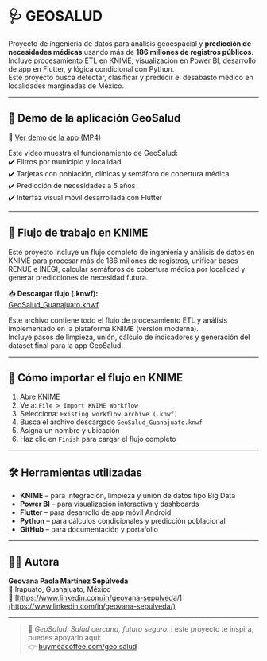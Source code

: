 # 🩺 GEOSALUD

Proyecto de ingeniería de datos para análisis geoespacial y **predicción de necesidades médicas** usando más de **186 millones de registros públicos**.  
Incluye procesamiento ETL en KNIME, visualización en Power BI, desarrollo de app en Flutter, y lógica condicional con Python.  
Este proyecto busca detectar, clasificar y predecir el desabasto médico en localidades marginadas de México.

---

## 🎥 Demo de la aplicación GeoSalud

🔗 [Ver demo de la app (MP4)](media/WhatsApp%20Video%202025-07-30%20at%201.57.33%20PM.mp4)

Este video muestra el funcionamiento de GeoSalud:  
✔️ Filtros por municipio y localidad  
✔️ Tarjetas con población, clínicas y semáforo de cobertura médica  
✔️ Predicción de necesidades a 5 años  
✔️ Interfaz visual móvil desarrollada con Flutter

---

## 🧩 Flujo de trabajo en KNIME

Este proyecto incluye un flujo completo de ingeniería y análisis de datos en KNIME para procesar más de 186 millones de registros, unificar bases RENUE e INEGI, calcular semáforos de cobertura médica por localidad y generar predicciones de necesidad futura.

📥 **Descargar flujo (.knwf):**  
[GeoSalud_Guanajuato.knwf](https://github.com/Geovana78/GeoSalud_Portafolio/raw/main/GeoSalud_Guanajuato.knwf)

Este archivo contiene todo el flujo de procesamiento ETL y análisis implementado en la plataforma KNIME (versión moderna).  
Incluye pasos de limpieza, unión, cálculo de indicadores y generación del dataset final para la app GeoSalud.

---

## 🧪 Cómo importar el flujo en KNIME

1. Abre KNIME
2. Ve a: `File > Import KNIME Workflow`
3. Selecciona: `Existing workflow archive (.knwf)`
4. Busca el archivo descargado `GeoSalud_Guanajuato.knwf`
5. Asigna un nombre y ubicación
6. Haz clic en `Finish` para cargar el flujo completo

---

## 🛠️ Herramientas utilizadas

- **KNIME** – para integración, limpieza y unión de datos tipo Big Data
- **Power BI** – para visualización interactiva y dashboards
- **Flutter** – para desarrollo de app móvil Android
- **Python** – para cálculos condicionales y predicción poblacional
- **GitHub** – para documentación y portafolio

---

## 👩‍💻 Autora

**Geovana Paola Martínez Sepúlveda**  
📍 Irapuato, Guanajuato, México  
🔗 [https://www.linkedin.com/in/geovana-sepulveda/](https://www.linkedin.com/in/geovana-sepulveda/)

---

> 📱 *GeoSalud: Salud cercana, futuro seguro.*
> i este proyecto te inspira, puedes apoyarlo aquí:  
👉 [buymeacoffee.com/geo.salud](https://buymeacoffee.com/geo.salud)
